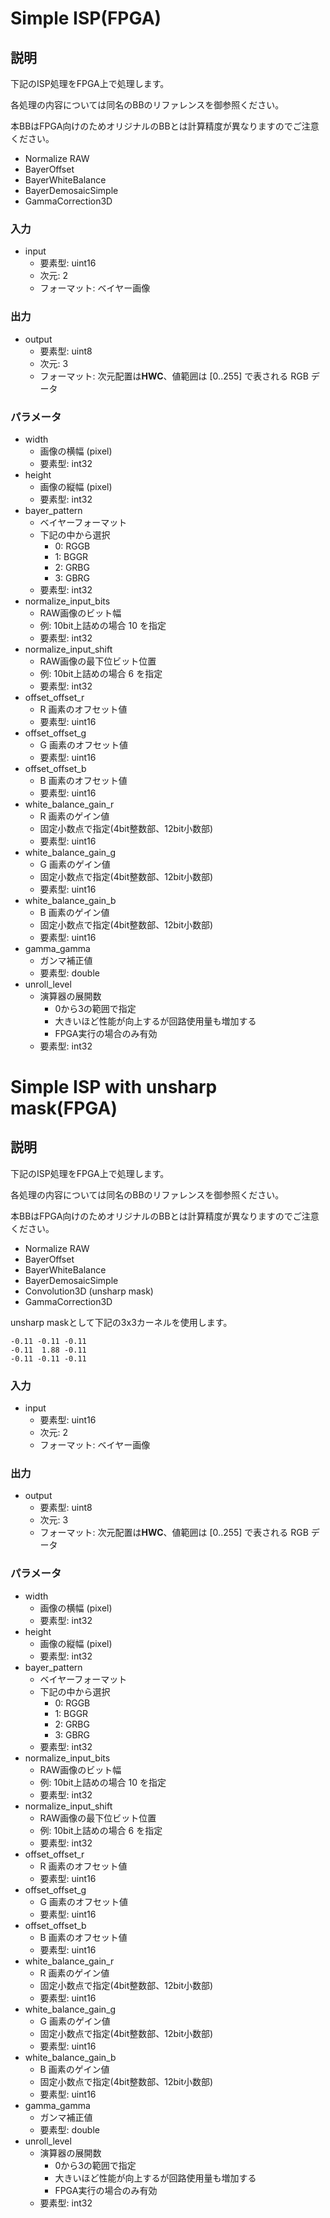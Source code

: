 <!-- ion-bb-fpga -->

# Simple ISP(FPGA)

## 説明

下記のISP処理をFPGA上で処理します。

各処理の内容については同名のBBのリファレンスを御参照ください。

本BBはFPGA向けのためオリジナルのBBとは計算精度が異なりますのでご注意ください。

- Normalize RAW
- BayerOffset
- BayerWhiteBalance
- BayerDemosaicSimple
- GammaCorrection3D

### 入力

- input
  - 要素型: uint16
  - 次元: 2
  - フォーマット: ベイヤー画像

### 出力

- output
  - 要素型: uint8
  - 次元: 3
  - フォーマット: 次元配置は**HWC**、値範囲は [0..255] で表される RGB データ

### パラメータ

- width
  - 画像の横幅 (pixel)
  - 要素型: int32
- height
  - 画像の縦幅 (pixel)
  - 要素型: int32
- bayer_pattern
  - ベイヤーフォーマット
  - 下記の中から選択
    - 0: RGGB
    - 1: BGGR
    - 2: GRBG
    - 3: GBRG
  - 要素型: int32
- normalize_input_bits
  - RAW画像のビット幅
  - 例: 10bit上詰めの場合 10 を指定
  - 要素型: int32
- normalize_input_shift
  - RAW画像の最下位ビット位置
  - 例: 10bit上詰めの場合 6 を指定
  - 要素型: int32
- offset_offset_r
  - R 画素のオフセット値
  - 要素型: uint16
- offset_offset_g
  - G 画素のオフセット値
  - 要素型: uint16
- offset_offset_b
  - B 画素のオフセット値
  - 要素型: uint16
- white_balance_gain_r
  - R 画素のゲイン値
  - 固定小数点で指定(4bit整数部、12bit小数部)
  - 要素型: uint16
- white_balance_gain_g
  - G 画素のゲイン値
  - 固定小数点で指定(4bit整数部、12bit小数部)
  - 要素型: uint16
- white_balance_gain_b
  - B 画素のゲイン値
  - 固定小数点で指定(4bit整数部、12bit小数部)
  - 要素型: uint16
- gamma_gamma
  - ガンマ補正値
  - 要素型: double
- unroll_level
  - 演算器の展開数
    - 0から3の範囲で指定
    - 大きいほど性能が向上するが回路使用量も増加する
    - FPGA実行の場合のみ有効
  - 要素型: int32

# Simple ISP with unsharp mask(FPGA)

## 説明

下記のISP処理をFPGA上で処理します。

各処理の内容については同名のBBのリファレンスを御参照ください。

本BBはFPGA向けのためオリジナルのBBとは計算精度が異なりますのでご注意ください。

- Normalize RAW
- BayerOffset
- BayerWhiteBalance
- BayerDemosaicSimple
- Convolution3D (unsharp mask)
- GammaCorrection3D

unsharp maskとして下記の3x3カーネルを使用します。

```
-0.11 -0.11 -0.11
-0.11  1.88 -0.11
-0.11 -0.11 -0.11
```

### 入力

- input
  - 要素型: uint16
  - 次元: 2
  - フォーマット: ベイヤー画像

### 出力

- output
  - 要素型: uint8
  - 次元: 3
  - フォーマット: 次元配置は**HWC**、値範囲は [0..255] で表される RGB データ

### パラメータ

- width
  - 画像の横幅 (pixel)
  - 要素型: int32
- height
  - 画像の縦幅 (pixel)
  - 要素型: int32
- bayer_pattern
  - ベイヤーフォーマット
  - 下記の中から選択
    - 0: RGGB
    - 1: BGGR
    - 2: GRBG
    - 3: GBRG
  - 要素型: int32
- normalize_input_bits
  - RAW画像のビット幅
  - 例: 10bit上詰めの場合 10 を指定
  - 要素型: int32
- normalize_input_shift
  - RAW画像の最下位ビット位置
  - 例: 10bit上詰めの場合 6 を指定
  - 要素型: int32
- offset_offset_r
  - R 画素のオフセット値
  - 要素型: uint16
- offset_offset_g
  - G 画素のオフセット値
  - 要素型: uint16
- offset_offset_b
  - B 画素のオフセット値
  - 要素型: uint16
- white_balance_gain_r
  - R 画素のゲイン値
  - 固定小数点で指定(4bit整数部、12bit小数部)
  - 要素型: uint16
- white_balance_gain_g
  - G 画素のゲイン値
  - 固定小数点で指定(4bit整数部、12bit小数部)
  - 要素型: uint16
- white_balance_gain_b
  - B 画素のゲイン値
  - 固定小数点で指定(4bit整数部、12bit小数部)
  - 要素型: uint16
- gamma_gamma
  - ガンマ補正値
  - 要素型: double
- unroll_level
  - 演算器の展開数
    - 0から3の範囲で指定
    - 大きいほど性能が向上するが回路使用量も増加する
    - FPGA実行の場合のみ有効
  - 要素型: int32

